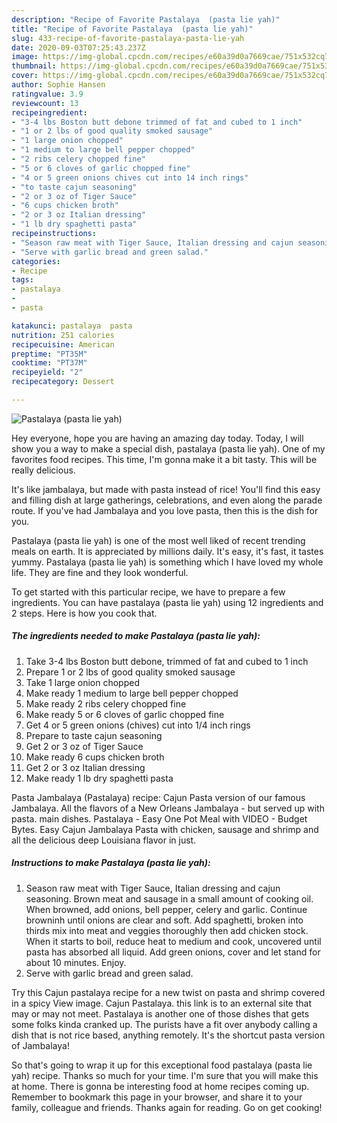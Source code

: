 ```yaml
---
description: "Recipe of Favorite Pastalaya  (pasta lie yah)"
title: "Recipe of Favorite Pastalaya  (pasta lie yah)"
slug: 433-recipe-of-favorite-pastalaya-pasta-lie-yah
date: 2020-09-03T07:25:43.237Z
image: https://img-global.cpcdn.com/recipes/e60a39d0a7669cae/751x532cq70/pastalaya-pasta-lie-yah-recipe-main-photo.jpg
thumbnail: https://img-global.cpcdn.com/recipes/e60a39d0a7669cae/751x532cq70/pastalaya-pasta-lie-yah-recipe-main-photo.jpg
cover: https://img-global.cpcdn.com/recipes/e60a39d0a7669cae/751x532cq70/pastalaya-pasta-lie-yah-recipe-main-photo.jpg
author: Sophie Hansen
ratingvalue: 3.9
reviewcount: 13
recipeingredient:
- "3-4 lbs Boston butt debone trimmed of fat and cubed to 1 inch"
- "1 or 2 lbs of good quality smoked sausage"
- "1 large onion chopped"
- "1 medium to large bell pepper chopped"
- "2 ribs celery chopped fine"
- "5 or 6 cloves of garlic chopped fine"
- "4 or 5 green onions chives cut into 14 inch rings"
- "to taste cajun seasoning"
- "2 or 3 oz of Tiger Sauce"
- "6 cups chicken broth"
- "2 or 3 oz Italian dressing"
- "1 lb dry spaghetti pasta"
recipeinstructions:
- "Season raw meat with Tiger Sauce, Italian dressing and cajun seasoning. Brown meat and sausage in a small amount of cooking oil. When browned, add onions, bell pepper, celery and garlic. Continue browninh until onions are clear and soft. Add spaghetti, broken into thirds mix into meat and veggies thoroughly then add chicken stock. When it starts to boil, reduce heat to medium and cook, uncovered until pasta has absorbed all liquid. Add green onions, cover and let stand for about 10 minutes. Enjoy."
- "Serve with garlic bread and green salad."
categories:
- Recipe
tags:
- pastalaya
- 
- pasta

katakunci: pastalaya  pasta 
nutrition: 251 calories
recipecuisine: American
preptime: "PT35M"
cooktime: "PT37M"
recipeyield: "2"
recipecategory: Dessert

---
```



![Pastalaya  (pasta lie yah)](https://img-global.cpcdn.com/recipes/e60a39d0a7669cae/751x532cq70/pastalaya-pasta-lie-yah-recipe-main-photo.jpg)

Hey everyone, hope you are having an amazing day today. Today, I will show you a way to make a special dish, pastalaya  (pasta lie yah). One of my favorites food recipes. This time, I'm gonna make it a bit tasty. This will be really delicious.

It&#39;s like jambalaya, but made with pasta instead of rice! You&#39;ll find this easy and filling dish at large gatherings, celebrations, and even along the parade route. If you&#39;ve had Jambalaya and you love pasta, then this is the dish for you.

Pastalaya  (pasta lie yah) is one of the most well liked of recent trending meals on earth. It is appreciated by millions daily. It's easy, it's fast, it tastes yummy. Pastalaya  (pasta lie yah) is something which I have loved my whole life. They are fine and they look wonderful.


To get started with this particular recipe, we have to prepare a few ingredients. You can have pastalaya  (pasta lie yah) using 12 ingredients and 2 steps. Here is how you cook that.

<!--inarticleads1-->

##### The ingredients needed to make Pastalaya  (pasta lie yah):

1. Take 3-4 lbs Boston butt debone, trimmed of fat and cubed to 1 inch
1. Prepare 1 or 2 lbs of good quality smoked sausage
1. Take 1 large onion chopped
1. Make ready 1 medium to large bell pepper chopped
1. Make ready 2 ribs celery chopped fine
1. Make ready 5 or 6 cloves of garlic chopped fine
1. Get 4 or 5 green onions (chives) cut into 1/4 inch rings
1. Prepare to taste cajun seasoning
1. Get 2 or 3 oz of Tiger Sauce
1. Make ready 6 cups chicken broth
1. Get 2 or 3 oz Italian dressing
1. Make ready 1 lb dry spaghetti pasta


Pasta Jambalaya (Pastalaya) recipe: Cajun Pasta version of our famous Jambalaya. All the flavors of a New Orleans Jambalaya - but served up with pasta. main dishes. Pastalaya - Easy One Pot Meal with VIDEO - Budget Bytes. Easy Cajun Jambalaya Pasta with chicken, sausage and shrimp and all the delicious deep Louisiana flavor in just. 

<!--inarticleads2-->

##### Instructions to make Pastalaya  (pasta lie yah):

1. Season raw meat with Tiger Sauce, Italian dressing and cajun seasoning. Brown meat and sausage in a small amount of cooking oil. When browned, add onions, bell pepper, celery and garlic. Continue browninh until onions are clear and soft. Add spaghetti, broken into thirds mix into meat and veggies thoroughly then add chicken stock. When it starts to boil, reduce heat to medium and cook, uncovered until pasta has absorbed all liquid. Add green onions, cover and let stand for about 10 minutes. Enjoy.
1. Serve with garlic bread and green salad.


Try this Cajun pastalaya recipe for a new twist on pasta and shrimp covered in a spicy View image. Cajun Pastalaya. this link is to an external site that may or may not meet. Pastalaya is another one of those dishes that gets some folks kinda cranked up. The purists have a fit over anybody calling a dish that is not rice based, anything remotely. It&#39;s the shortcut pasta version of Jambalaya! 

So that's going to wrap it up for this exceptional food pastalaya  (pasta lie yah) recipe. Thanks so much for your time. I'm sure that you will make this at home. There is gonna be interesting food at home recipes coming up. Remember to bookmark this page in your browser, and share it to your family, colleague and friends. Thanks again for reading. Go on get cooking!
